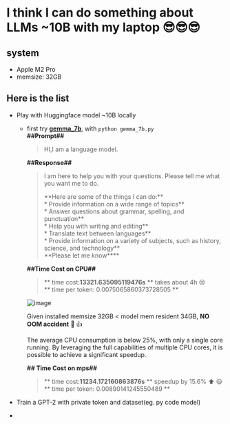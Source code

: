 # I think I can do something about LLMs ~10B with my laptop :sunglasses::sunglasses::sunglasses:
## system
* Apple M2 Pro
* memsize: 32GB

## Here is the list
* Play with Huggingface model ~10B locally  
  * first try [**gemma_7b**](https://huggingface.co/google/gemma-7b), with `python gemma_7b.py`  
    **##Prompt##**  
    >HI,I am a language model.
     
    **##Response##**  
    >I am here to help you with your questions. Please tell me what you want me to do.
    >
    >\*\*Here are some of the things I can do:\*\*  
    >\* Provide information on a wide range of topics**    
    >\* Answer questions about grammar, spelling, and punctuation**   
    >\* Help you with writing and editing**  
    >\* Translate text between languages**  
    >\* Provide information on a variety of subjects, such as history, science, and technology**  
    >\*\*Please let me know\*\***
       
    **##Time Cost on CPU##**  
    >** time cost:**13321.635095119476s** **  takes about 4h :cry:  
    >** time per token: 0.0075065860373728505 **
    
    ![image](https://github.com/h-clickshift/llm_on_laptop/assets/117718271/2d277005-05fb-4edb-bad0-6d3c0766b725)

    Given installed memsize 32GB < model mem resident 34GB, **NO OOM accident** :tada:  :thumbsup:
    
    The average CPU consumption is below 25%, with only a single core running. By leveraging the full capabilities of multiple CPU cores, it is possible to achieve a significant speedup.
    
    **## Time Cost on mps##**
    
    >** time cost:**11234.172160863876s** **  speedup by 15.6% ⬆️  😃   
    >** time per token: 0.00890141245550489 **
    
    
    
  
* Train a GPT-2 with private token and dataset(eg. py code model)
* 
